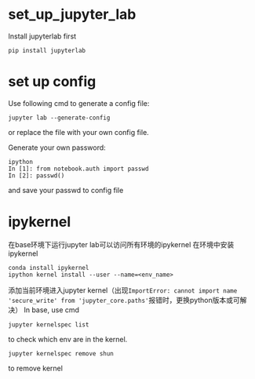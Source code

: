 # set_up_jupyter_lab
Install jupyterlab first
```
pip install jupyterlab
```
# set up config
Use following cmd to generate a config file:
```
jupyter lab --generate-config
```
or replace the file with your own config file.

Generate your own password:
```
ipython
In [1]: from notebook.auth import passwd
In [2]: passwd()
```
and save your passwd to config file
# ipykernel
在base环境下运行jupyter lab可以访问所有环境的ipykernel
在环境中安装ipykernel
```
conda install ipykernel
ipython kernel install --user --name=<env_name>
```
添加当前环境进入jupyter kernel（出现```ImportError: cannot import name 'secure_write' from 'jupyter_core.paths'```报错时，更换python版本或可解决）
In base, use cmd
```
jupyter kernelspec list
```
to check which env are in the kernel.
```
jupyter kernelspec remove shun
```
to remove kernel


